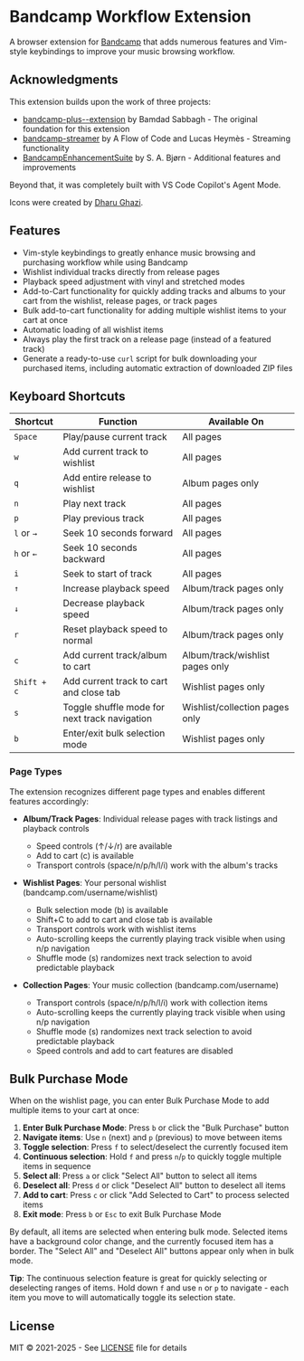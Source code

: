 # Bandcamp Workflow Extension

A browser extension for [Bandcamp](https://www.bandcamp.com/) that adds numerous features and Vim-style keybindings to improve your music browsing workflow.

## Acknowledgments

This extension builds upon the work of three projects:

- [bandcamp-plus--extension](https://github.com/bamdadfr/bandcamp-plus--extension) by Bamdad Sabbagh - The original foundation for this extension
- [bandcamp-streamer](https://github.com/AFlowOfCode/bandcamp-streamer) by A Flow of Code and Lucas Heymès - Streaming functionality
- [BandcampEnhancementSuite](https://github.com/sabjorn/BandcampEnhancementSuite) by S. A. Bjørn - Additional features and improvements

Beyond that, it was completely built with VS Code Copilot's Agent Mode.

Icons were created by [Dharu Ghazi](https://www.fiverr.com/dghzdesign).

## Features

- Vim-style keybindings to greatly enhance music browsing and purchasing workflow while using Bandcamp
- Wishlist individual tracks directly from release pages
- Playback speed adjustment with vinyl and stretched modes
- Add-to-Cart functionality for quickly adding tracks and albums to your cart from the wishlist, release pages, or track pages
- Bulk add-to-cart functionality for adding multiple wishlist items to your cart at once
- Automatic loading of all wishlist items
- Always play the first track on a release page (instead of a featured track)
- Generate a ready-to-use `curl` script for bulk downloading your purchased items, including automatic extraction of downloaded ZIP files

## Keyboard Shortcuts

| Shortcut | Function | Available On |
|----------|----------|--------------|
| `Space` | Play/pause current track | All pages |
| `w` | Add current track to wishlist | All pages |
| `q` | Add entire release to wishlist | Album pages only |
| `n` | Play next track | All pages |
| `p` | Play previous track | All pages |
| `l` or `→` | Seek 10 seconds forward | All pages |
| `h` or `←` | Seek 10 seconds backward | All pages |
| `i` | Seek to start of track | All pages |
| `↑` | Increase playback speed | Album/track pages only |
| `↓` | Decrease playback speed | Album/track pages only |
| `r` | Reset playback speed to normal | Album/track pages only |
| `c` | Add current track/album to cart | Album/track/wishlist pages only |
| `Shift + c` | Add current track to cart and close tab | Wishlist pages only |
| `s` | Toggle shuffle mode for next track navigation | Wishlist/collection pages only |
| `b` | Enter/exit bulk selection mode | Wishlist pages only |

### Page Types

The extension recognizes different page types and enables different features accordingly:

- **Album/Track Pages**: Individual release pages with track listings and playback controls
  - Speed controls (↑/↓/r) are available
  - Add to cart (c) is available
  - Transport controls (space/n/p/h/l/i) work with the album's tracks

- **Wishlist Pages**: Your personal wishlist (bandcamp.com/username/wishlist)
  - Bulk selection mode (b) is available
  - Shift+C to add to cart and close tab is available
  - Transport controls work with wishlist items
  - Auto-scrolling keeps the currently playing track visible when using n/p navigation
  - Shuffle mode (s) randomizes next track selection to avoid predictable playback

- **Collection Pages**: Your music collection (bandcamp.com/username)
  - Transport controls (space/n/p/h/l/i) work with collection items
  - Auto-scrolling keeps the currently playing track visible when using n/p navigation
  - Shuffle mode (s) randomizes next track selection to avoid predictable playback
  - Speed controls and add to cart features are disabled

## Bulk Purchase Mode

When on the wishlist page, you can enter Bulk Purchase Mode to add multiple items to your cart at once:

1. **Enter Bulk Purchase Mode**: Press `b` or click the "Bulk Purchase" button
2. **Navigate items**: Use `n` (next) and `p` (previous) to move between items
3. **Toggle selection**: Press `f` to select/deselect the currently focused item
4. **Continuous selection**: Hold `f` and press `n`/`p` to quickly toggle multiple items in sequence
5. **Select all**: Press `a` or click "Select All" button to select all items
6. **Deselect all**: Press `d` or click "Deselect All" button to deselect all items
7. **Add to cart**: Press `c` or click "Add Selected to Cart" to process selected items
8. **Exit mode**: Press `b` or `Esc` to exit Bulk Purchase Mode

By default, all items are selected when entering bulk mode. Selected items have a background color change, and the currently focused item has a border. The "Select All" and "Deselect All" buttons appear only when in bulk mode.

**Tip**: The continuous selection feature is great for quickly selecting or deselecting ranges of items. Hold down `f` and use `n` or `p` to navigate - each item you move to will automatically toggle its selection state.

## License

MIT © 2021-2025 - See [LICENSE](LICENSE) file for details
